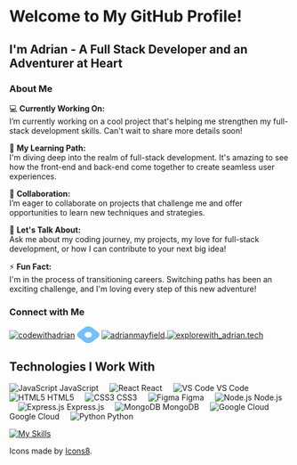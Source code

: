 # Welcome to My GitHub Profile!

## I'm Adrian - A Full Stack Developer and an Adventurer at Heart

### About Me

💻 **Currently Working On:**  
I’m currently working on a cool project that's helping me strengthen my full-stack development skills. Can't wait to share more details soon!

🌱 **My Learning Path:**  
I'm diving deep into the realm of full-stack development. It's amazing to see how the front-end and back-end come together to create seamless user experiences.

👯 **Collaboration:**  
I’m eager to collaborate on projects that challenge me and offer opportunities to learn new techniques and strategies.

💬 **Let's Talk About:**  
Ask me about my coding journey, my projects, my love for full-stack development, or how I can contribute to your next big idea!

⚡ **Fun Fact:**  
I'm in the process of transitioning careers. Switching paths has been an exciting challenge, and I'm loving every step of this new adventure!

### Connect with Me

<p align="left">
  <a href="https://twitter.com/codewithadrian" target="blank"><img align="center" src="https://raw.githubusercontent.com/rahuldkjain/github-profile-readme-generator/master/src/images/icons/Social/twitter.svg" alt="codewithadrian" height="30" width="40" /></a>
  <a href="https://hashnode.com/@codewithadrian" target="blank"><img align="center" src="https://raw.githubusercontent.com/amay0808/amay0808/main/hashnode_icon_blue.svg" alt="@codewithadrian" height="30" width="40" /></a>
  <a href="https://www.linkedin.com/in/adrianmayfield/" target="blank"><img align="center" src="https://raw.githubusercontent.com/rahuldkjain/github-profile-readme-generator/master/src/images/icons/Social/linked-in-alt.svg" alt="adrianmayfield" height="30" width="40" />
  <a href="https://www.instagram.com/explorewith_adrian.tech/" target="blank"><img align="center" src="https://upload.wikimedia.org/wikipedia/commons/thumb/a/a5/Instagram_icon.png/1024px-Instagram_icon.png" alt="explorewith_adrian.tech" height="30" width="30" /></a>
</p>


## Technologies I Work With

<p>
  <img src="https://img.icons8.com/color/24/000000/javascript.png" alt="JavaScript" /> JavaScript
  &nbsp;&nbsp;&nbsp;
  <img src="https://img.icons8.com/color/24/000000/react-native.png" alt="React" /> React
  &nbsp;&nbsp;&nbsp;
  <img src="https://img.icons8.com/color/24/000000/visual-studio-code-2019.png" alt="VS Code" /> VS Code
  &nbsp;&nbsp;&nbsp;
  <img src="https://img.icons8.com/color/24/000000/html-5--v1.png" alt="HTML5" /> HTML5
  &nbsp;&nbsp;&nbsp;
  <img src="https://img.icons8.com/color/24/000000/css3.png" alt="CSS3" /> CSS3
  &nbsp;&nbsp;&nbsp;
  <img src="https://img.icons8.com/color/24/000000/figma.png" alt="Figma" /> Figma
  &nbsp;&nbsp;&nbsp;
  <img src="https://img.icons8.com/color/24/000000/nodejs.png" alt="Node.js" /> Node.js
  &nbsp;&nbsp;&nbsp;
  <img src="https://img.icons8.com/color/24/000000/express.png" alt="Express.js" /> Express.js
  &nbsp;&nbsp;&nbsp;
  <img src="https://img.icons8.com/color/24/000000/mongodb.png" alt="MongoDB" /> MongoDB
  &nbsp;&nbsp;&nbsp;
  <img src="https://img.icons8.com/color/24/000000/google-cloud.png" alt="Google Cloud" /> Google Cloud
  &nbsp;&nbsp;&nbsp;
  <img src="https://img.icons8.com/color/24/000000/python.png" alt="Python" /> Python
</p>

[![My Skills](https://skillicons.dev/icons?i=js,react,html,css,figma,nodejs,express,mongodb,python)](https://skillicons.dev)


Icons made by [Icons8](https://www.icons8.com).






